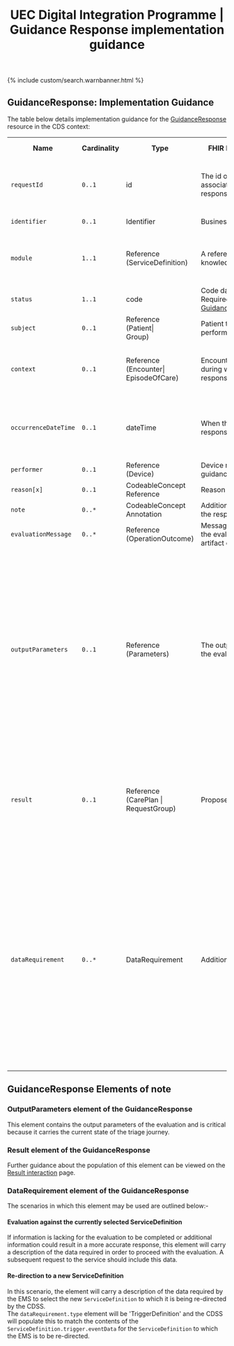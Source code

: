 ﻿---
title: UEC Digital Integration Programme | Guidance Response implementation guidance
keywords: guidanceresponse, rest,
tags: [rest,fhir,api]
sidebar: ctp_rest_sidebar
permalink: api_guidance_response.html
summary: GuidanceResponse implementation guidance
---

{% include custom/search.warnbanner.html %}
<!--
{% include custom/fhir.referencemin.html resource="" userlink="" page="" fhirname="GuidanceResponse" fhirlink="[GuidanceResponse](http://hl7.org/fhir/stu3/guidanceresponse.html)" content="User Stories" userlink="" %}

-->

## GuidanceResponse: Implementation Guidance ##  
The table below details implementation guidance for the [GuidanceResponse](http://hl7.org/fhir/stu3/guidanceresponse.html) resource in the CDS context:

<table style="min-width:100%;width:100%">

<tr>
    <th style="width:10%;">Name</th>
    <th style="width:5%;">Cardinality</th>
    <th style="width:10%;">Type</th>
      <th style="width:40%;">FHIR Documentation</th>
   <th style="width:35%;">CDS Implementation Guidance</th>
</tr>
<tr>
  <td><code class="highlighter-rouge">requestId</code></td>
    <td><code class="highlighter-rouge">0..1</code></td>
    <td>id</td>
    <td>The id of the request associated with this response, if any.</td>
<td>This MUST be populated by the CDSS and must replicate the requestId received by the CDSS as a parameter in the <code class="highlighter-rouge">ServiceDefinition.$evaluate</code> operation.</td>
</tr>
<tr>
  <td><code class="highlighter-rouge">identifier</code></td>
    <td><code class="highlighter-rouge">0..1</code></td>
    <td>Identifier</td>
    <td>Business identifier</td>
<td>This MUST NOT be populated by the CDSS.</td>
</tr>
<tr>
  <td><code class="highlighter-rouge">module</code></td>
      <td><code class="highlighter-rouge">1..1</code></td>
    <td>Reference<br>(ServiceDefinition)</td>
    <td>A reference to a knowledge module.</td>
<td>This MUST be populated with the <a href="http://hl7.org/fhir/STU3/resource.html#id">logical Id</a> of the <code class="highlighter-rouge">ServiceDefinition</code> posted to the CDSS in the <code class="highlighter-rouge">ServiceDefinition.$evaluate</code> operation.</td>
 </tr>
<tr>
  <td><code class="highlighter-rouge">status</code></td>
      <td><code class="highlighter-rouge">1..1</code></td>
    <td>code</td>
    <td>Code datatype with Required binding to <a href="http://hl7.org/fhir/valueset-guidance-response-status.html">GuidanceResponseStatus</a></td>
<td>The status of the <code class="highlighter-rouge">GuidanceResponse</code> is a <a href="api_guidance_response.html#status-of-the-guidanceresponse"> trigger for the EMS</a>.</td>
</tr>
<tr>
  <td><code class="highlighter-rouge">subject</code></td>
      <td><code class="highlighter-rouge">0..1</code></td>
    <td>Reference<br>(Patient|<br>Group)</td>
    <td>Patient the request was performed for.</td>
<td>This SHOULD NOT be populated.</td>
 </tr>
<tr>
  <td><code class="highlighter-rouge">context</code></td>
      <td><code class="highlighter-rouge">0..1</code></td>
    <td>Reference<br>(Encounter|<br>EpisodeOfCare)</td>
    <td>Encounter or Episode during which the response was returned.</td>
<td>This SHOULD be populated by the CDSS; if received by the CDSS, it is taken from the encounter parameter in the <code class="highlighter-rouge">ServiceDefinition.$evaluate</code> operation.</td>
 </tr>
<tr>
  <td><code class="highlighter-rouge">occurrenceDateTime</code></td>
      <td><code class="highlighter-rouge">0..1</code></td>
    <td>dateTime</td>
    <td>When the guidance response was processed.</td>
<td>This MUST be populated by the CDSS and it represents the date/time at which the <code class="highlighter-rouge">GuidanceResponse</code> is returned to the CDSS. (This may differ from the time the message is received).</td>
</tr>
<tr>
  <td><code class="highlighter-rouge">performer</code></td>
      <td><code class="highlighter-rouge">0..1</code></td>
    <td>Reference<br>(Device)</td>
    <td>Device returning the guidance.</td>
<td>This SHOULD NOT be populated.</td>
 </tr>
<tr>
  <td><code class="highlighter-rouge">reason[x]</code></td>
      <td><code class="highlighter-rouge">0..1</code></td>
    <td>CodeableConcept<br>Reference</td>
    <td>Reason for the response.</td>
<td>This SHOULD NOT be populated.</td>
 </tr>
<tr>
  <td><code class="highlighter-rouge">note</code></td>
      <td><code class="highlighter-rouge">0..*</code></td>
    <td>CodeableConcept<br>Annotation</td>
    <td>Additional notes about the response.</td>
<td></td>
 </tr>
<tr>
  <td><code class="highlighter-rouge">evaluationMessage</code></td>
      <td><code class="highlighter-rouge">0..*</code></td>
    <td>Reference<br>(OperationOutcome)</td>
    <td>Messages resulting from the evaluation of the artifact or artifacts.</td>
<td>This SHOULD be populated in the case of error.</td>
 </tr>
<tr>
  <td><code class="highlighter-rouge">outputParameters</code></td>
      <td><code class="highlighter-rouge">0..1</code></td>
    <td>Reference<br>(Parameters)</td>
    <td>The output parameters of the evaluation, if any.</td>
<td>This element carries the state of the patient triage and MUST be populated with the current state. The state is managed through <code class="highlighter-rouge">QuestionnaireResponse</code> elements (as provided by the user), assertions based on these responses which can be interpreted by other systems, and any other resources provided by the EMS, typically from external systems (e.g. known patient conditions).  
Where an <code class="highlighter-rouge">outputParameter</code> can be interpreted by a system, it should be published as an Observation. If the information can only be interpreted by a human, it can be published as a <code class="highlighter-rouge">QuestionnaireResponse</code> only.
</td>
 </tr>
<tr>
  <td><code class="highlighter-rouge">result</code></td>
      <td><code class="highlighter-rouge">0..1</code></td>
    <td>Reference<br>(CarePlan |<br>RequestGroup)</td>
    <td>Proposed actions, if any.</td>
<td>The <a href="api_guidance_response.html#result-element-of-the-guidanceresponse">result element</a> MUST be populated with a <code class="highlighter-rouge">RequestGroup</code> resource, if the CDSS has either a recommendation for a suitable next service, or some care advice. It SHOULD NOT be populated if the CDSS recommends transfer to a different <code class="highlighter-rouge">ServiceDefinition</code>.</td>
 </tr>
<tr>
  <td><code class="highlighter-rouge">dataRequirement</code></td>
      <td><code class="highlighter-rouge">0..*</code></td>
    <td>DataRequirement</td>
    <td>Additional required data.</td>
<td>The data carried in this element fulfils two purposes:-<br>
If the evaluation could not be completed due to lack of information, or additional information would potentially result in a more accurate response for the current <code class="highlighter-rouge">ServiceDefinition</code>, the type of the data required will be 'Questionnaire'.  
The <code class="highlighter-rouge">status</code> of the <code class="highlighter-rouge">GuidanceResponse</code> MUST be either 'data-requested' or 'data-required'.<br>
If the evaluation against the current <code class="highlighter-rouge">ServiceDefinition</code> has completed and the <a href="#re-direction-to-a-new-servicedefinition">CDSS re-directs the EMS</a> to another <code class="highlighter-rouge">ServiceDefinition</code>, the type of the data required will be 'TriggerDefinition'.  
In this case, the <code class="highlighter-rouge">status</code> MUST be 'success'.</td>
 </tr>

</table>

## GuidanceResponse Elements of note ##

### OutputParameters element of the GuidanceResponse ###
This element contains the output parameters of the evaluation and is critical because it carries the current state of the triage journey.  

### Result element of the GuidanceResponse ###
Further guidance about the population of this element can be viewed on the [Result interaction](api_return_guidance_response.html) page.  

### DataRequirement element of the GuidanceResponse ###  
The scenarios in which this element may be used are outlined below:-  
 
#### Evaluation against the currently selected ServiceDefinition ####  
If information is lacking for the evaluation to be completed or additional information could result in a more accurate response, this element will carry a description of the data required in order to proceed with the evaluation. A subsequent request to the service should include this data.  

#### Re-direction to a new ServiceDefinition ####
In this scenario, the element will carry a description of the data required by the EMS to select the new `ServiceDefinition` to which it is being re-directed by the CDSS.  
The `dataRequirement.type` element will be 'TriggerDefinition' and the CDSS will populate this to match the contents of the `ServiceDefinition.trigger.eventData` for the `ServiceDefinition` to which the EMS is to be re-directed.










